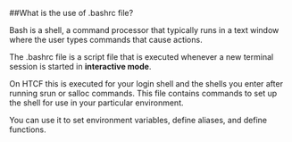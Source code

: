 
##What is the use of .bashrc file?

Bash is a shell, a command processor that typically runs in a text window where the user types commands that cause actions.

The .bashrc file is a script file that is executed whenever a new terminal session is started in **interactive mode**. 

On HTCF this is executed for your login shell and the shells you enter after running srun or salloc commands. This file contains commands to set up the shell for use in your particular environment.

You can use it to set environment variables, define aliases, and define functions.


